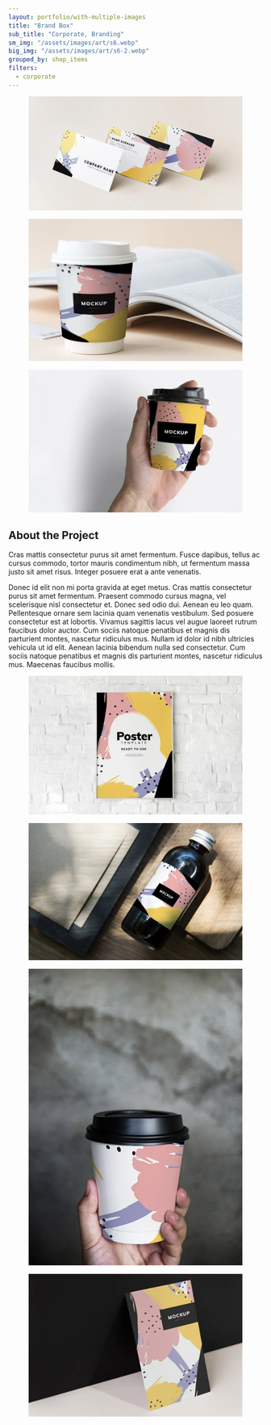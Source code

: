 ```yaml
---
layout: portfolio/with-multiple-images
title: "Brand Box"
sub_title: "Corporate, Branding"
sm_img: "/assets/images/art/s6.webp"
big_img: "/assets/images/art/s6-2.webp"
grouped_by: shop_items
filters:
  - corporate
---
```


<div class="tiles post-gallery">
  <div class="items row">
    <div class="item col-md-12" data-aos="fade-up">
      <figure class="rounded"><img src="/assets/images/art/pp1.webp" alt="" /></figure>
    </div>
    <!--/.item -->
    <div class="item col-md-6" data-aos="fade-up">
      <figure class="rounded"><img src="/assets/images/art/pp2.webp" alt="" /></figure>
    </div>
    <!--/.item -->
    <div class="item col-md-6" data-aos="fade-up">
      <figure class="rounded"><img src="/assets/images/art/pp3.webp" alt="" /></figure>
    </div>
    <!--/.item -->
  </div>
  <!--/.items -->
</div>


## About the Project

<p class="lead">Cras mattis consectetur purus sit amet fermentum. Fusce dapibus, tellus ac cursus commodo, tortor mauris condimentum nibh, ut fermentum massa justo sit amet risus. Integer posuere erat a ante venenatis.</p>

Donec id elit non mi porta gravida at eget metus. Cras mattis consectetur purus sit amet fermentum. Praesent commodo cursus magna, vel scelerisque nisl consectetur et. Donec sed odio dui. Aenean eu leo quam. Pellentesque ornare sem lacinia quam venenatis vestibulum. Sed posuere consectetur est at lobortis. Vivamus sagittis lacus vel augue laoreet rutrum faucibus dolor auctor. Cum sociis natoque penatibus et magnis dis parturient montes, nascetur ridiculus mus. Nullam id dolor id nibh ultricies vehicula ut id elit. Aenean lacinia bibendum nulla sed consectetur. Cum sociis natoque penatibus et magnis dis parturient montes, nascetur ridiculus mus. Maecenas faucibus mollis.

<div class="space60"></div>
<div class="tiles post-gallery">
  <div class="items row">
    <div class="item col-md-12" data-aos="fade-up">
      <figure class="rounded"><img src="/assets/images/art/pp4.webp" alt="" /></figure>
    </div>
    <!--/.item -->
    <div class="item col-md-12" data-aos="fade-up">
      <figure class="rounded"><img src="/assets/images/art/pp5.webp" alt="" /></figure>
    </div>
    <!--/.item -->
    <div class="item col-md-4" data-aos="fade-up">
      <figure class="rounded"><img src="/assets/images/art/pp6.webp" alt="" /></figure>
    </div>
    <!--/.item -->
    <div class="item col-md-8" data-aos="fade-up">
      <figure class="rounded"><img src="/assets/images/art/pp7.webp" alt="" /></figure>
    </div>
    <!--/.item -->
  </div>
  <!--/.items -->
</div>
<!--/.tiles -->
